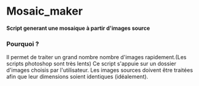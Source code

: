 
**Mosaic_maker** 
================

**Script generant une mosaique à partir d'images source**

### Pourquoi ?
  
Il permet de traiter un grand nombre nombre d'images rapidement.(Les scripts photoshop sont très lents)
Ce script s'appuie sur un dossier d'images choisis par l'utilisateur. Les images sources doivent être traitées afin que leur
dimensions soient identiques (idéalement).


